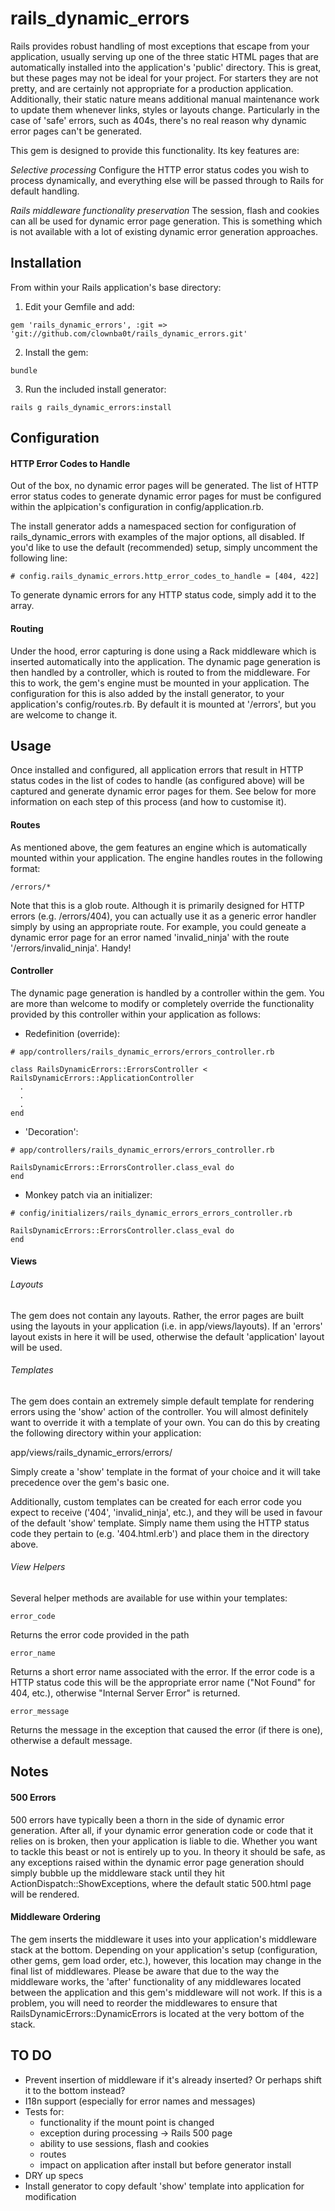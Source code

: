rails_dynamic_errors
====================

Rails provides robust handling of most exceptions that escape from your application, usually serving up one of the three static HTML pages that are automatically installed into the application's 'public' directory. This is great, but these pages may not be ideal for your project. For starters they are not pretty, and are certainly not appropriate for a production application. Additionally, their static nature means additional manual maintenance work to update them whenever links, styles or layouts change. Particularly in the case of 'safe' errors, such as 404s, there's no real reason why dynamic error pages can't be generated.

This gem is designed to provide this functionality. Its key features are:

*Selective processing*
Configure the HTTP error status codes you wish to process dynamically, and everything else will be passed through to Rails for default handling.

*Rails middleware functionality preservation*
The session, flash and cookies can all be used for dynamic error page generation. This is something which is not available with a lot of existing dynamic error generation approaches.

## Installation

From within your Rails application's base directory:

1. Edit your Gemfile and add:

`gem 'rails_dynamic_errors', :git => 'git://github.com/clownba0t/rails_dynamic_errors.git'`

2. Install the gem:

`bundle`

3. Run the included install generator:

`rails g rails_dynamic_errors:install`


## Configuration

#### HTTP Error Codes to Handle

Out of the box, no dynamic error pages will be generated. The list of HTTP error status codes to generate dynamic error pages for must be configured within the aplpication's configuration in config/application.rb.

The install generator adds a namespaced section for configuration of rails_dynamic_errors with examples of the major options, all disabled. If you'd like to use the default (recommended) setup, simply uncomment the following line:

    # config.rails_dynamic_errors.http_error_codes_to_handle = [404, 422]

To generate dynamic errors for any HTTP status code, simply add it to the array.

#### Routing

Under the hood, error capturing is done using a Rack middleware which is inserted automatically into the application. The dynamic page generation is then handled by a controller, which is routed to from the middleware. For this to work, the gem's engine must be mounted in your application. The configuration for this is also added by the install generator, to your application's config/routes.rb. By default it is mounted at '/errors', but you are welcome to change it.

## Usage

Once installed and configured, all application errors that result in HTTP status codes in the list of codes to handle (as configured above) will be captured and generate dynamic error pages for them. See below for more information on each step of this process (and how to customise it).

#### Routes

As mentioned above, the gem features an engine which is automatically mounted within your application. The engine handles routes in the following format:

`/errors/*`

Note that this is a glob route. Although it is primarily designed for HTTP errors (e.g. /errors/404), you can actually use it as a generic error handler simply by using an appropriate route. For example, you could geneate a dynamic error page for an error named 'invalid_ninja' with the route '/errors/invalid_ninja'. Handy!

#### Controller

The dynamic page generation is handled by a controller within the gem. You are more than welcome to modify or completely override the functionality provided by this controller within your application as follows:

* Redefinition (override):

```
# app/controllers/rails_dynamic_errors/errors_controller.rb

class RailsDynamicErrors::ErrorsController < RailsDynamicErrors::ApplicationController
  .
  .
  .
end
```

* 'Decoration':

```
# app/controllers/rails_dynamic_errors/errors_controller.rb

RailsDynamicErrors::ErrorsController.class_eval do
end
```

* Monkey patch via an initializer:

```
# config/initializers/rails_dynamic_errors_errors_controller.rb

RailsDynamicErrors::ErrorsController.class_eval do
end
```

#### Views

###### Layouts

The gem does not contain any layouts. Rather, the error pages are built using the layouts in your application (i.e. in app/views/layouts). If an 'errors' layout exists in here it will be used, otherwise the default 'application' layout will be used.

###### Templates

The gem does contain an extremely simple default template for rendering errors using the 'show' action of the controller. You will almost definitely want to override it with a template of your own. You can do this by creating the following directory within your application:

app/views/rails_dynamic_errors/errors/

Simply create a 'show' template in the format of your choice and it will take precedence over the gem's basic one.

Additionally, custom templates can be created for each error code you expect to receive ('404', 'invalid_ninja', etc.), and they will be used in favour of the default 'show' template. Simply name them using the HTTP status code they pertain to (e.g. '404.html.erb') and place them in the directory above.

###### View Helpers

Several helper methods are available for use within your templates:

`error_code`

Returns the error code provided in the path

`error_name`

Returns a short error name associated with the error. If the error code is a HTTP status code this will be the appropriate error name ("Not Found" for 404, etc.), otherwise "Internal Server Error" is returned.

`error_message`

Returns the message in the exception that caused the error (if there is one), otherwise a default message.

## Notes

#### 500 Errors

500 errors have typically been a thorn in the side of dynamic error generation. After all, if your dynamic error generation code or code that it relies on is broken, then your application is liable to die. Whether you want to tackle this beast or not is entirely up to you. In theory it should be safe, as any exceptions raised within the dynamic error page generation should simply bubble up the middleware stack until they hit ActionDispatch::ShowExceptions, where the default static 500.html page will be rendered.

#### Middleware Ordering

The gem inserts the middleware it uses into your application's middleware stack at the bottom. Depending on your application's setup (configuration, other gems, gem load order, etc.), however, this location may change in the final list of middlewares. Please be aware that due to the way the middleware works, the 'after' functionality of any middlewares located between the application and this gem's middleware will not work. If this is a problem, you will need to reorder the middlewares to ensure that RailsDynamicErrors::DynamicErrors is located at the very bottom of the stack.

## TO DO
* Prevent insertion of middleware if it's already inserted? Or perhaps shift it to the bottom instead?
* I18n support (especially for error names and messages)
* Tests for:
  * functionality if the mount point is changed
  * exception during processing -> Rails 500 page
  * ability to use sessions, flash and cookies
  * routes
  * impact on application after install but before generator install
* DRY up specs
* Install generator to copy default 'show' template into application for modification
